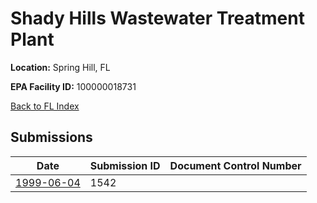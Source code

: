 # Shady Hills Wastewater Treatment Plant

**Location:** Spring Hill, FL

**EPA Facility ID:** 100000018731

[Back to FL Index](../../index.md)

## Submissions

| Date | Submission ID | Document Control Number |
|------|--------------|-------------------------|
| [1999-06-04](submissions/1542.md) | 1542 |  |
